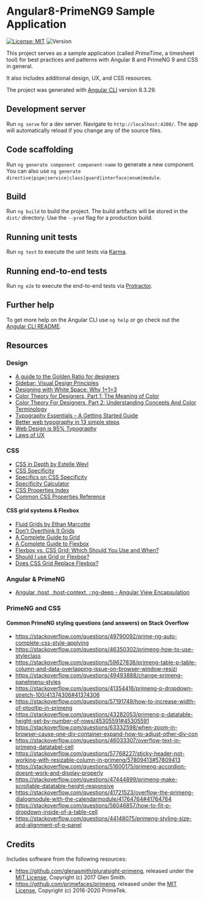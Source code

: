# Angular8-PrimeNG9 Sample Application

[![License: MIT](https://img.shields.io/badge/License-MIT-yellow.svg)](https://opensource.org/licenses/MIT)
![Version](https://img.shields.io/github/package-json/v/BjoernKW/Angular8-PrimeNG9-sample-application.svg?style=shield)

This project serves as a sample application (called *PrimeTime*, a timesheet tool) for best practices and patterns with Angular 8 and PrimeNG 9 and CSS in general.

It also includes additional design, UX, and CSS resources.

The project was generated with [Angular CLI](https://github.com/angular/angular-cli) version 8.3.29.

## Development server

Run `ng serve` for a dev server. Navigate to `http://localhost:4200/`. The app will automatically reload if you change any of the source files.

## Code scaffolding

Run `ng generate component component-name` to generate a new component. You can also use `ng generate directive|pipe|service|class|guard|interface|enum|module`.

## Build

Run `ng build` to build the project. The build artifacts will be stored in the `dist/` directory. Use the `--prod` flag for a production build.

## Running unit tests

Run `ng test` to execute the unit tests via [Karma](https://karma-runner.github.io).

## Running end-to-end tests

Run `ng e2e` to execute the end-to-end tests via [Protractor](http://www.protractortest.org/).

## Further help

To get more help on the Angular CLI use `ng help` or go check out the [Angular CLI README](https://github.com/angular/angular-cli/blob/master/README.md).

## Resources

### Design

* [A guide to the Golden Ratio for designers](https://www.invisionapp.com/inside-design/golden-ratio-designers/)
* [Sidebar: Visual Design Principles](https://webstyleguide.com/wsg3/7-page-design/4-visual-design-principles.html)
* [Designing with White Space: Why 1+1=3](https://designforhackers.com/blog/whitespace-113/)
* [Color Theory for Designers, Part 1: The Meaning of Color](https://www.smashingmagazine.com/2010/01/color-theory-for-designers-part-1-the-meaning-of-color/)
* [Color Theory For Designers, Part 2: Understanding Concepts And Color Terminology](https://www.smashingmagazine.com/2010/02/color-theory-for-designers-part-2-understanding-concepts-and-terminology/)
* [Typography Essentials – A Getting Started Guide](https://desket.co/blogs/news/typography-essentials-a-getting-started-guide)
* [Better web typography in 13 simple steps](https://www.creativebloq.com/typography/better-web-typography-few-simple-steps-5132803)
* [Web Design is 95% Typography](https://ia.net/topics/the-web-is-all-about-typography-period)
* [Laws of UX](https://lawsofux.com/)

### CSS

* [CSS in Depth by Estelle Weyl](https://estelle.github.io/CSS/)
* [CSS Specificity](https://www.w3schools.com/css/css_specificity.asp)
* [Specifics on CSS Specificity](https://css-tricks.com/specifics-on-css-specificity/)
* [Specificity Calculator](https://specificity.keegan.st/)
* [CSS Properties Index](https://meiert.com/en/indices/css-properties/)
* [Common CSS Properties Reference](https://developer.mozilla.org/en-US/docs/Web/CSS/CSS_Properties_Reference)

#### CSS grid systems & Flexbox

* [Fluid Grids by Ethan Marcotte](https://alistapart.com/article/fluidgrids/)
* [Don’t Overthink It Grids](https://css-tricks.com/dont-overthink-it-grids/)
* [A Complete Guide to Grid](https://css-tricks.com/snippets/css/complete-guide-grid/)
* [A Complete Guide to Flexbox](https://css-tricks.com/snippets/css/a-guide-to-flexbox/)
* [Flexbox vs. CSS Grid: Which Should You Use and When?](https://webdesign.tutsplus.com/articles/flexbox-vs-css-grid-which-should-you-use--cms-30184)
* [Should I use Grid or Flexbox?](https://rachelandrew.co.uk/archives/2016/03/30/should-i-use-grid-or-flexbox/)
* [Does CSS Grid Replace Flexbox?](https://css-tricks.com/css-grid-replace-flexbox/)

### Angular & PrimeNG

* [Angular :host, :host-context, ::ng-deep - Angular View Encapsulation](https://blog.angular-university.io/angular-host-context/)

### PrimeNG and CSS

#### Common PrimeNG styling questions (and answers) on Stack Overflow
* https://stackoverflow.com/questions/49790092/prime-ng-auto-complete-css-style-applying
* https://stackoverflow.com/questions/46350302/primeng-how-to-use-styleclass
* https://stackoverflow.com/questions/59627838/primeng-table-p-table-column-and-data-overlapping-issue-on-browser-window-resizi
* https://stackoverflow.com/questions/49493888/change-primeng-panelmenu-styles
* https://stackoverflow.com/questions/41354416/primeng-p-dropdown-stretch-100/41374306#41374306
* https://stackoverflow.com/questions/57191749/how-to-increase-width-of-ptooltip-in-primeng
* https://stackoverflow.com/questions/43282053/primeng-p-datatable-height-set-by-number-of-rows/45305591#45305591
* https://stackoverflow.com/questions/63332598/when-zoom-in-browser-cause-one-div-container-expand-how-to-adjust-other-div-con
* https://stackoverflow.com/questions/46033307/overflow-text-in-primeng-datatabel-cell
* https://stackoverflow.com/questions/57768227/sticky-header-not-working-with-resizable-column-in-primeng/57809413#57809413
* https://stackoverflow.com/questions/51600175/primeng-accordion-doesnt-work-and-display-properly
* https://stackoverflow.com/questions/47444899/primeng-make-scrollable-datatable-height-responsive
* https://stackoverflow.com/questions/41721523/overflow-the-primeng-dialogmodule-with-the-calendarmodule/41764764#41764764
* https://stackoverflow.com/questions/56046857/how-to-fit-p-dropdown-inside-of-a-table-cell
* https://stackoverflow.com/questions/44148075/primeng-styling-size-and-alignment-of-p-panel

## Credits
Includes software from the following resources:
* https://github.com/glenasmith/pluralsight-primeng, released under the [MIT License](https://opensource.org/licenses/MIT), Copyright (c) 2017 Glen Smith.
* https://github.com/primefaces/primeng, released under the [MIT License](https://opensource.org/licenses/MIT), Copyright (c) 2016-2020 PrimeTek.
